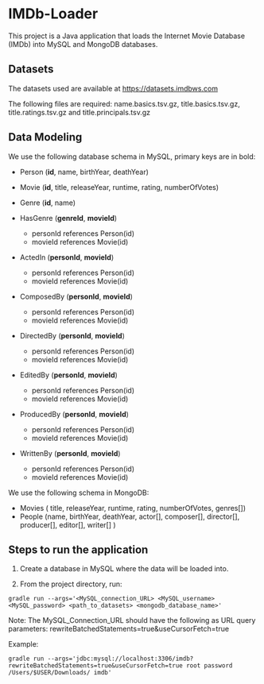 
  

# IMDb-Loader

This project is a Java application that loads the Internet Movie Database (IMDb) into MySQL and MongoDB databases.

## Datasets

The datasets used are available at https://datasets.imdbws.com

The following files are required: name.basics.tsv.gz, title.basics.tsv.gz, title.ratings.tsv.gz and title.principals.tsv.gz

## Data Modeling
We use the following database schema in MySQL, primary keys are in bold:

 - Person (**id**, name, birthYear, deathYear)
 - Movie (**id**, title, releaseYear, runtime, rating, numberOfVotes)
 - Genre (**id**, name)
 - HasGenre (**genreId**, **movieId**)
	 - personId references Person(id)
	 - movieId references Movie(id)
 - ActedIn (**personId**, **movieId**)
	 - personId references Person(id)
	 - movieId references Movie(id)
 - ComposedBy (**personId**, **movieId**)
	 - personId references Person(id)
	 - movieId references Movie(id)
  
 - DirectedBy (**personId**, **movieId**)
	 - personId references Person(id)
	 - movieId references Movie(id)
  
 - EditedBy (**personId**, **movieId**)
	 - personId references Person(id)
	 - movieId references Movie(id)
  
 - ProducedBy (**personId**, **movieId**)
	 - personId references Person(id)
	 - movieId references Movie(id)
  
 - WrittenBy (**personId**, **movieId**)
	 - personId references Person(id)
	 - movieId references Movie(id)
  
  We use the following schema in MongoDB:

 - Movies ( title, releaseYear, runtime, rating, numberOfVotes, genres[])
 - People (name, birthYear, deathYear, actor[], composer[], director[], producer[], editor[], writer[] )

 
## Steps to run the application


1. Create a database in MySQL where the data will be loaded into.

2. From the project directory, run:
  

```
gradle run --args='<MySQL_connection_URL> <MySQL_username> <MySQL_password> <path_to_datasets> <mongodb_database_name>'
```

Note: The MySQL_Connection_URL should have the following as URL query parameters: rewriteBatchedStatements=true&useCursorFetch=true

  

Example:

````
gradle run --args='jdbc:mysql://localhost:3306/imdb?rewriteBatchedStatements=true&useCursorFetch=true root password /Users/$USER/Downloads/ imdb'
````